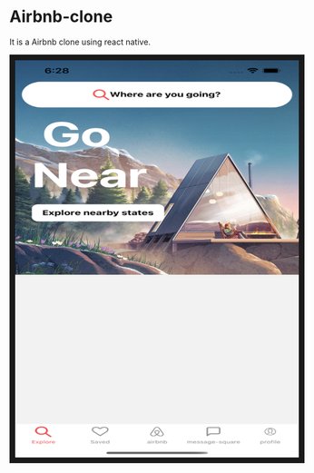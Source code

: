 # Airbnb-clone

It is a Airbnb clone using react native.

<img src="/assets/screenshots/1.png" width="500" height="700" border="10"/>
